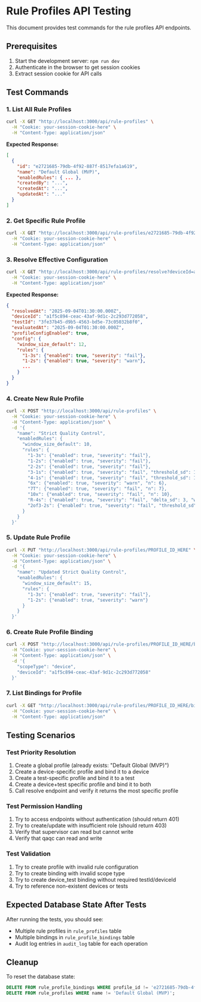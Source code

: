 # Rule Profiles API Testing

This document provides test commands for the rule profiles API endpoints.

## Prerequisites

1. Start the development server: `npm run dev`
2. Authenticate in the browser to get session cookies
3. Extract session cookie for API calls

## Test Commands

### 1. List All Rule Profiles

```bash
curl -X GET "http://localhost:3000/api/rule-profiles" \
  -H "Cookie: your-session-cookie-here" \
  -H "Content-Type: application/json"
```

**Expected Response:**
```json
[
  {
    "id": "e2721685-79db-4f92-887f-8517efa1a619",
    "name": "Default Global (MVP)",
    "enabledRules": { ... },
    "createdBy": "...",
    "createdAt": "...",
    "updatedAt": "..."
  }
]
```

### 2. Get Specific Rule Profile

```bash
curl -X GET "http://localhost:3000/api/rule-profiles/e2721685-79db-4f92-887f-8517efa1a619" \
  -H "Cookie: your-session-cookie-here" \
  -H "Content-Type: application/json"
```

### 3. Resolve Effective Configuration

```bash
curl -X GET "http://localhost:3000/api/rule-profiles/resolve?deviceId=a1f5c894-ceac-43af-9d1c-2c293d772058&testId=3fe37b45-d9b5-4563-bd5e-73c05032b8f0" \
  -H "Cookie: your-session-cookie-here" \
  -H "Content-Type: application/json"
```

**Expected Response:**
```json
{
  "resolvedAt": "2025-09-04T01:30:00.000Z",
  "deviceId": "a1f5c894-ceac-43af-9d1c-2c293d772058",
  "testId": "3fe37b45-d9b5-4563-bd5e-73c05032b8f0",
  "evaluatedAt": "2025-09-04T01:30:00.000Z",
  "profileConfigEnabled": true,
  "config": {
    "window_size_default": 12,
    "rules": {
      "1-3s": {"enabled": true, "severity": "fail"},
      "1-2s": {"enabled": true, "severity": "warn"},
      ...
    }
  }
}
```

### 4. Create New Rule Profile

```bash
curl -X POST "http://localhost:3000/api/rule-profiles" \
  -H "Cookie: your-session-cookie-here" \
  -H "Content-Type: application/json" \
  -d '{
    "name": "Strict Quality Control",
    "enabledRules": {
      "window_size_default": 10,
      "rules": {
        "1-3s": {"enabled": true, "severity": "fail"},
        "1-2s": {"enabled": true, "severity": "fail"},
        "2-2s": {"enabled": true, "severity": "fail"},
        "3-1s": {"enabled": true, "severity": "fail", "threshold_sd": 1, "window": 3},
        "4-1s": {"enabled": true, "severity": "fail", "threshold_sd": 1, "window": 4},
        "6x": {"enabled": true, "severity": "warn", "n": 6},
        "7T": {"enabled": true, "severity": "fail", "n": 7},
        "10x": {"enabled": true, "severity": "fail", "n": 10},
        "R-4s": {"enabled": true, "severity": "fail", "delta_sd": 3, "within_run_across_levels": true, "across_runs": true},
        "2of3-2s": {"enabled": true, "severity": "fail", "threshold_sd": 2, "window": 3}
      }
    }
  }'
```

### 5. Update Rule Profile

```bash
curl -X PUT "http://localhost:3000/api/rule-profiles/PROFILE_ID_HERE" \
  -H "Cookie: your-session-cookie-here" \
  -H "Content-Type: application/json" \
  -d '{
    "name": "Updated Strict Quality Control",
    "enabledRules": {
      "window_size_default": 15,
      "rules": {
        "1-3s": {"enabled": true, "severity": "fail"},
        "1-2s": {"enabled": true, "severity": "warn"}
      }
    }
  }'
```

### 6. Create Rule Profile Binding

```bash
curl -X POST "http://localhost:3000/api/rule-profiles/PROFILE_ID_HERE/bindings" \
  -H "Cookie: your-session-cookie-here" \
  -H "Content-Type: application/json" \
  -d '{
    "scopeType": "device",
    "deviceId": "a1f5c894-ceac-43af-9d1c-2c293d772058"
  }'
```

### 7. List Bindings for Profile

```bash
curl -X GET "http://localhost:3000/api/rule-profiles/PROFILE_ID_HERE/bindings" \
  -H "Cookie: your-session-cookie-here" \
  -H "Content-Type: application/json"
```

## Testing Scenarios

### Test Priority Resolution

1. Create a global profile (already exists: "Default Global (MVP)")
2. Create a device-specific profile and bind it to a device
3. Create a test-specific profile and bind it to a test
4. Create a device+test specific profile and bind it to both
5. Call resolve endpoint and verify it returns the most specific profile

### Test Permission Handling

1. Try to access endpoints without authentication (should return 401)
2. Try to create/update with insufficient role (should return 403)
3. Verify that supervisor can read but cannot write
4. Verify that qaqc can read and write

### Test Validation

1. Try to create profile with invalid rule configuration
2. Try to create binding with invalid scope type
3. Try to create device_test binding without required testId/deviceId
4. Try to reference non-existent devices or tests

## Expected Database State After Tests

After running the tests, you should see:
- Multiple rule profiles in `rule_profiles` table
- Multiple bindings in `rule_profile_bindings` table
- Audit log entries in `audit_log` table for each operation

## Cleanup

To reset the database state:
```sql
DELETE FROM rule_profile_bindings WHERE profile_id != 'e2721685-79db-4f92-887f-8517efa1a619';
DELETE FROM rule_profiles WHERE name != 'Default Global (MVP)';
```
